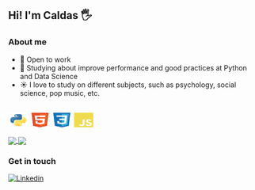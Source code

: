 ## Hi! I'm Caldas 🖐

### About me

* 💼 Open to work
* 🚀 Studying about improve performance and good practices at Python and Data Science
* ☀  I love to study on different subjects, such as psychology, social science, pop music, etc.

<div style="display: inline_block"> <br/>
  <img align="center" alt="nextjs" height="30" width="40" src="https://github.com/devicons/devicon/blob/master/icons/python/python-original.svg">
  <img align="center" alt="HTML" height="30" width="40" src="https://raw.githubusercontent.com/devicons/devicon/master/icons/html5/html5-original.svg">
  <img align="center" alt="CSS" height="30" width="40" src="https://raw.githubusercontent.com/devicons/devicon/master/icons/css3/css3-original.svg">
  <img align="center" alt="Js" height="30" width="40" src="https://raw.githubusercontent.com/devicons/devicon/master/icons/javascript/javascript-plain.svg">
  
 </div><br/>

<a href="https://github.com/mathcald">
  <img height="150em" align="center" src="https://github-readme-stats.vercel.app/api?username=mathcald&show_icons=true&theme=radical"/>
  <img height="150em" align="center" src="https://github-readme-stats.vercel.app/api/top-langs/?username=mathcald&layout=compact&langs_count=7&theme=radical"/>
</a>




### Get in touch
[![Linkedin](https://img.shields.io/badge/LinkedIn-0077B5?style=for-the-badge&logo=linkedin&logoColor=white)](https://www.linkedin.com/in/matheus--caldas/)

